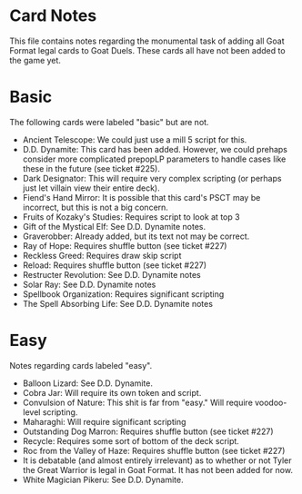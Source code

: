# Card Notes

This file contains notes regarding the monumental task of adding all Goat Format legal cards to Goat Duels. These cards all have not been added to the game yet.

# Basic
The following cards were labeled "basic" but are not.
- Ancient Telescope: We could just use a mill 5 script for this.
- D.D. Dynamite: This card has been added. However, we could prehaps consider more complicated prepopLP parameters to handle cases like these in the future (see ticket #225).
- Dark Designator: This will require very complex scripting (or perhaps just let villain view their entire deck).
- Fiend's Hand Mirror: It is possible that this card's PSCT may be incorrect, but this is not a big concern.
- Fruits of Kozaky's Studies: Requires script to look at top 3
- Gift of the Mystical Elf: See D.D. Dynamite notes.
- Graverobber: Already added, but its text not may be correct.
- Ray of Hope: Requires shuffle button (see ticket #227)
- Reckless Greed: Requires draw skip script
- Reload: Requires shuffle button (see ticket #227)
- Restructer Revolution: See D.D. Dynamite notes
- Solar Ray: See D.D. Dynamite notes
- Spellbook Organization: Requires significant scripting
- The Spell Absorbing Life: See D.D. Dynamite notes

# Easy
Notes regarding cards labeled "easy".
- Balloon Lizard: See D.D. Dynamite.
- Cobra Jar: Will require its own token and script.
- Convulsion of Nature: This shit is far from "easy." Will require voodoo-level scripting.
- Maharaghi: Will require significant scripting
- Outstanding Dog Marron: Requires shuffle button (see ticket #227)
- Recycle: Requires some sort of bottom of the deck script.
- Roc from the Valley of Haze: Requires shuffle button (see ticket #227)
- It is debatable (and almost entirely irrelevant) as to whether or not Tyler the Great Warrior is legal in Goat Format. It has not been added for now.
- White Magician Pikeru: See D.D. Dynamite.